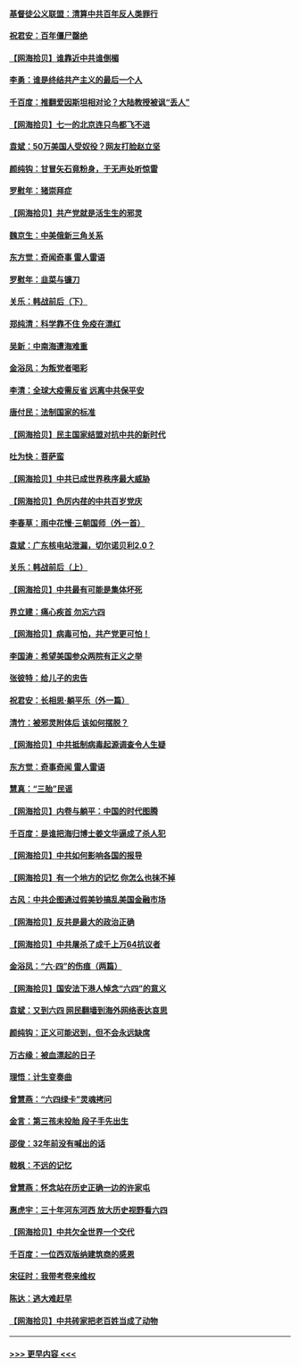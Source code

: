 #### [基督徒公义联盟：清算中共百年反人类罪行](../pages/nsc993/n13046499.md?t=06251451) 
#### [祝君安：百年僵尸罄绝](../pages/nsc993/n13045595.md?t=06251451) 
#### [【网海拾贝】谁靠近中共谁倒楣](../pages/nsc993/n13044667.md?t=06251451) 
#### [李勇：谁是终结共产主义的最后一个人](../pages/nsc993/n13044397.md?t=06251451) 
#### [千百度：推翻爱因斯坦相对论？大陆教授被讽“丢人”](../pages/nsc993/n13043908.md?t=06251451) 
#### [【网海拾贝】七一的北京连只鸟都飞不进](../pages/nsc993/n13041377.md?t=06251451) 
#### [袁斌：50万美国人受奴役？网友打脸赵立坚](../pages/nsc993/n13041330.md?t=06251451) 
#### [颜纯钩：甘冒矢石竟粉身，于无声处听惊雷](../pages/nsc993/n13041140.md?t=06251451) 
#### [罗慰年：猪崇拜症](../pages/nsc993/n13041071.md?t=06251451) 
#### [【网海拾贝】共产党就是活生生的邪灵](../pages/nsc993/n13036627.md?t=06251451) 
#### [魏京生：中美俄新三角关系](../pages/nsc993/n13035986.md?t=06251451) 
#### [东方觉：奇闻奇事 雷人雷语](../pages/nsc993/n13035878.md?t=06251451) 
#### [罗慰年：韭菜与镰刀](../pages/nsc993/n13034374.md?t=06251451) 
#### [关乐：韩战前后（下）](../pages/nsc993/n13034113.md?t=06251451) 
#### [郑纯清：科学靠不住 免疫在漂红](../pages/nsc993/n13034093.md?t=06251451) 
#### [吴新：中南海遭海难重](../pages/nsc993/n13034084.md?t=06251451) 
#### [金浴凤：为叛党者喝彩](../pages/nsc993/n13034058.md?t=06251451) 
#### [李清：全球大疫需反省 远离中共保平安](../pages/nsc993/n13033784.md?t=06251451) 
#### [唐付民：法制国家的标准](../pages/nsc993/n13032944.md?t=06251451) 
#### [【网海拾贝】民主国家结盟对抗中共的新时代](../pages/nsc993/n13031717.md?t=06251451) 
#### [吐为快：菩萨蛮](../pages/nsc993/n13030033.md?t=06251451) 
#### [【网海拾贝】中共已成世界秩序最大威胁](../pages/nsc993/n13028138.md?t=06251451) 
#### [【网海拾贝】色厉内荏的中共百岁党庆](../pages/nsc993/n13025582.md?t=06251451) 
#### [李春草：雨中花慢‧三朝国师（外一首）](../pages/nsc993/n13025567.md?t=06251451) 
#### [袁斌：广东核电站泄漏，切尔诺贝利2.0？](../pages/nsc993/n13025475.md?t=06251451) 
#### [关乐：韩战前后（上）](../pages/nsc993/n13025387.md?t=06251451) 
#### [【网海拾贝】中共最有可能是集体坏死](../pages/nsc993/n13023101.md?t=06251451) 
#### [界立建：痛心疾首 勿忘六四](../pages/nsc993/n13022339.md?t=06251451) 
#### [【网海拾贝】病毒可怕，共产党更可怕！](../pages/nsc993/n13020728.md?t=06251451) 
#### [李国涛：希望美国参众两院有正义之举](../pages/nsc993/n13020674.md?t=06251451) 
#### [张彼特：给儿子的忠告](../pages/nsc993/n13018934.md?t=06251451) 
#### [祝君安：长相思‧躺平乐（外一篇）](../pages/nsc993/n13018923.md?t=06251451) 
#### [清竹：被邪灵附体后 该如何摆脱？](../pages/nsc993/n13018877.md?t=06251451) 
#### [【网海拾贝】中共抵制病毒起源调查令人生疑](../pages/nsc993/n13017785.md?t=06251451) 
#### [东方觉：奇事奇闻 雷人雷语](../pages/nsc993/n13017577.md?t=06251451) 
#### [慧真：“三胎”民谣](../pages/nsc993/n13017394.md?t=06251451) 
#### [【网海拾贝】内卷与躺平：中国的时代图腾](../pages/nsc993/n13016128.md?t=06251451) 
#### [千百度：是谁把海归博士姜文华逼成了杀人犯](../pages/nsc993/n13015218.md?t=06251451) 
#### [【网海拾贝】中共如何影响各国的报导](../pages/nsc993/n13012599.md?t=06251451) 
#### [【网海拾贝】有一个地方的记忆 你怎么也抹不掉](../pages/nsc993/n13009802.md?t=06251451) 
#### [古风：中共企图通过假美钞搞乱美国金融市场](../pages/nsc993/n13009626.md?t=06251451) 
#### [【网海拾贝】反共是最大的政治正确](../pages/nsc993/n13007051.md?t=06251451) 
#### [【网海拾贝】中共屠杀了成千上万64抗议者](../pages/nsc993/n13002713.md?t=06251451) 
#### [金浴凤：“六·四”的伤痕（两篇）](../pages/nsc993/n13001719.md?t=06251451) 
#### [【网海拾贝】国安法下港人悼念“六四”的意义](../pages/nsc993/n13001039.md?t=06251451) 
#### [袁斌：又到六四 网民翻墙到海外网络表达哀思](../pages/nsc993/n13000995.md?t=06251451) 
#### [颜纯钩：正义可能迟到，但不会永远缺席](../pages/nsc993/n13000920.md?t=06251451) 
#### [万古缘：被血漂起的日子](../pages/nsc993/n13000914.md?t=06251451) 
#### [理悟：计生变奏曲](../pages/nsc993/n13000414.md?t=06251451) 
#### [曾慧燕：“六四绿卡”灵魂拷问](../pages/nsc993/n13000277.md?t=06251451) 
#### [金言：第三孩未投胎 段子手先出生](../pages/nsc993/n13000215.md?t=06251451) 
#### [邵俊：32年前没有喊出的话](../pages/nsc993/n13000181.md?t=06251451) 
#### [戟枫：不远的记忆](../pages/nsc993/n13000121.md?t=06251451) 
#### [曾慧燕：怀念站在历史正确一边的许家屯](../pages/nsc993/n13000073.md?t=06251451) 
#### [惠虎宇：三十年河东河西 放大历史视野看六四](../pages/nsc993/n13000018.md?t=06251451) 
#### [【网海拾贝】中共欠全世界一个交代](../pages/nsc993/n12998706.md?t=06251451) 
#### [千百度：一位西双版纳建筑商的感恩](../pages/nsc993/n12998487.md?t=06251451) 
#### [宋征时：我带考卷来维权](../pages/nsc993/n12994088.md?t=06251451) 
#### [陈达：逃大难赶早](../pages/nsc993/n12993569.md?t=06251451) 
#### [【网海拾贝】中共砖家把老百姓当成了动物](../pages/nsc993/n12993483.md?t=06251451) 

----
#### [ >>> 更早内容 <<< ](../indexes/nsc993-earlier.md)
